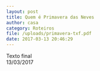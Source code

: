 ```yaml
---
layout: post
title: Quem é Primavera das Neves
author: casa
category: Roteiros
file: /uploads/primavera-txf.pdf
date: 2017-03-13 20:46:29
---
```

Texto final\
13/03/2017